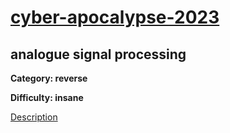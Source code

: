 # [cyber-apocalypse-2023](https://ctf.hackthebox.com/event/details/cyber-apocalypse-2023-the-cursed-mission-821)

## analogue signal processing

**Category: reverse** 

**Difficulty: insane** 

[Description](solution.ipynb)
